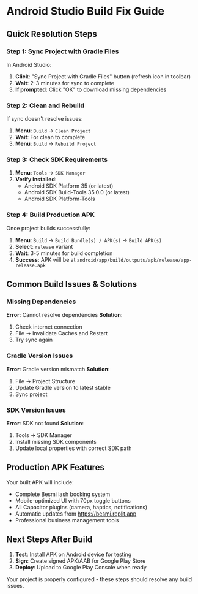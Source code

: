 # Android Studio Build Fix Guide

## Quick Resolution Steps

### Step 1: Sync Project with Gradle Files
In Android Studio:
1. **Click**: "Sync Project with Gradle Files" button (refresh icon in toolbar)
2. **Wait**: 2-3 minutes for sync to complete
3. **If prompted**: Click "OK" to download missing dependencies

### Step 2: Clean and Rebuild
If sync doesn't resolve issues:
1. **Menu**: `Build` → `Clean Project`
2. **Wait**: For clean to complete
3. **Menu**: `Build` → `Rebuild Project`

### Step 3: Check SDK Requirements
1. **Menu**: `Tools` → `SDK Manager`
2. **Verify installed**:
   - Android SDK Platform 35 (or latest)
   - Android SDK Build-Tools 35.0.0 (or latest)
   - Android SDK Platform-Tools

### Step 4: Build Production APK
Once project builds successfully:
1. **Menu**: `Build` → `Build Bundle(s) / APK(s)` → `Build APK(s)`
2. **Select**: `release` variant
3. **Wait**: 3-5 minutes for build completion
4. **Success**: APK will be at `android/app/build/outputs/apk/release/app-release.apk`

## Common Build Issues & Solutions

### Missing Dependencies
**Error**: Cannot resolve dependencies
**Solution**: 
1. Check internet connection
2. File → Invalidate Caches and Restart
3. Try sync again

### Gradle Version Issues
**Error**: Gradle version mismatch
**Solution**:
1. File → Project Structure
2. Update Gradle version to latest stable
3. Sync project

### SDK Version Issues
**Error**: SDK not found
**Solution**:
1. Tools → SDK Manager
2. Install missing SDK components
3. Update local.properties with correct SDK path

## Production APK Features
Your built APK will include:
- Complete Besmi lash booking system
- Mobile-optimized UI with 70px toggle buttons
- All Capacitor plugins (camera, haptics, notifications)
- Automatic updates from https://besmi.replit.app
- Professional business management tools

## Next Steps After Build
1. **Test**: Install APK on Android device for testing
2. **Sign**: Create signed APK/AAB for Google Play Store
3. **Deploy**: Upload to Google Play Console when ready

Your project is properly configured - these steps should resolve any build issues.